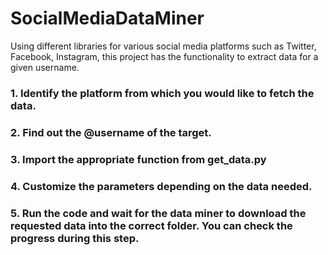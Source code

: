# SocialMediaDataMiner
Using different libraries for various social media platforms such as Twitter, Facebook, Instagram, this project has the functionality to extract data for a given username.

### 1. Identify the platform from which you would like to fetch the data.
### 2. Find out the @username of the target.
### 3. Import the appropriate function from get_data.py
### 4. Customize the parameters depending on the data needed.
### 5. Run the code and wait for the data miner to download the requested data into the correct folder. You can check the progress during this step.
